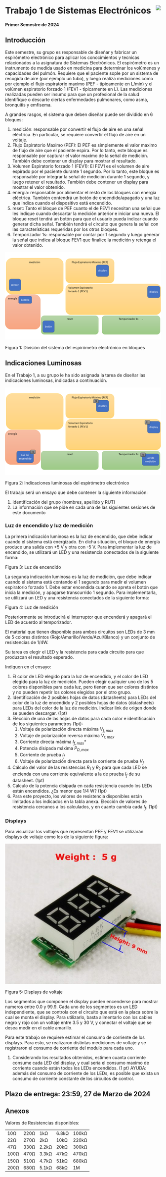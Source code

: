 # <img src="https://julianodb.github.io/SISTEMAS_ELECTRONICOS_PARA_INGENIERIA_BIOMEDICA/img/logo_fing.png?raw=true" align="right" height="45"> Trabajo 1 de Sistemas Electrónicos

#### Primer Semestre de 2024

## Introducción

Este semestre, su grupo es responsable de diseñar y fabricar un espirómetro electrónico para aplicar los conocimientos y tecnicas relacionados a la asignatura de Sistemas Electrónicos. El espirómetro es un instrumento de medida usado en medicina para determinar los volúmenes y capacidades del pulmón. Requiere que el paciente sople por un sistema de recogida de aire (por ejemplo un tubo), y luego realiza mediciones como por ejemplo el flujo espiratorio maximo (PEF - tipicamente en L/min) y el volúmen espiratorio forzado 1 (FEV1 - tipicamente en L). Las mediciones realizadas pueden ser insumo para que un profesional de la salud identifique o descarte ciertas enfermedades pulmonares, como asma, bronquitis y emfisema.

A grandes rasgos, el sistema que deben diseñar puede ser dividido en 6 bloques:

1. medición: responsable por convertir el flujo de aire en una señal eléctrica. En particular, se requiere convertir el flujo de aire en un voltaje.
1. Flujo Espiratorio Maximo (PEF): El PEF es simplemente el valor maximo de flujo de aire que el paciente espira. Por lo tanto, este bloque es responsable por capturar el valor maximo de la señal de medición. También debe contener un display para mostrar el resultado.
1. Volumen Espiratorio forzado 1 (FEV1): El FEV1 es el volumen de aire espirado por el paciente durante 1 segundo. Por lo tanto, este bloque es responsable por integrar la señal de medición durante 1 segundo, y luego retener el resultado. También debe contener un display para mostrar el valor obtenido.
1. energía: responsable por alimentar el resto de los bloques con energía eléctrica. También contendrá un botón de encendido/apagado y una luz que indica cuando el dispositivo está encendido.
1. reset: Tanto el bloque de PEF cuanto el de FEV1 necesitan una señal que les indique cuando descartar la medición anterior e iniciar una nueva. El bloque reset tendrá un botón para que el usuario pueda indicar cuando generar dicha señal. También tendrá el circuito que genera la señal con las características requeridas por los otros bloques.
1. Temporizador 1s: responsable por contar por 1 segundo y luego generar la señal que indica al bloque FEV1 que finalice la medición y retenga el valor obtenido.

![TX](../img/TX.png)

Figura 1: División del sistema del espirómetro electrónico en bloques

## Indicaciones Luminosas

En el Trabajo 1, a su grupo le ha sido asignada la tarea de diseñar las indicaciones luminosas, indicadas a continuación. 

![T1](../img/T1_blocks.png)

Figura 2: Indicaciones luminosas del espirómetro electrónico

El trabajo será un ensayo que debe contener la siguiente información:

1. Identificación del grupo (nombres, apellido y RUT)
1. La información que se pide en cada una de las siguientes sesiones de este documento

### Luz de encendido y luz de medición

La primera indicación luminosa es la luz de encendido, que debe indicar cuando el sistema está energizado. En dicha situación, el bloque de energía produce una salida con +5 V y otra con -5 V. Para implementar la luz de encendido, se utilizará un LED y una resistencia conectados de la siguiente forma:

Figura 3: Luz de encendido

La segunda indicación luminosa es la luz de medición, que debe indicar cuando el sistema está contando el 1 segundo para medir el volumen espiratorio forzado 1. Debe estar encendida cuando se apreta el botón que inicia la medición, y apagarse transcurrido 1 segundo. Para implementarla, se utilizará un LED y una resistencia conectados de la siguiente forma:

Figura 4: Luz de medición

Posteriormente se introducirá el interruptor que encenderá y apagará el LED de acuerdo al temporizador.

El material que tienen disponible para ambos circuitos son LEDs de 3 mm de 5 colores distintos (Rojo/Amarillo/Verde/Azul/Blanco) y un conjunto de resistencias de 1/4W.

Su tarea es elegir el LED y la resistencia para cada circuito para que produzcan el resultado esperado.

Indiquen en el ensayo:

1. El color de LED elegido para la luz de encendido, y el color de LED elegido para la luz de medición. Pueden elegir cualquier uno de los 5 colores disponibles para cada luz, pero tienen que ser colores distintos y no pueden repetir los colores elegidos por el otro grupo.
1. Identificación de 2 posibles hojas de datos (datasheets) para LEDs del color de la luz de encendido y 2 posibles hojas de datos (datasheets) para LEDs del color de la luz de medición. Indicar link de origen donde se pueden descargar. (1pt)
1. Elección de una de las hojas de datos para cada color e identificación de los siguientes parametros (1pt):
    1. Voltaje de polarización directa máxima $V_{f,max}$
    1. Voltaje de polarización reversa máxima $V_{r,max}$
    1. Corriente directa máxima $I_{f,max}$*
    1. Potencia disipada máxima $P_{D,max}$
    1. Corriente de prueba $I_f$
    1. Voltaje de polarización directa para la corriente de prueba $V_f$
1. Cálculo del valor de las resistencias $R_1$ y $R_2$ para que cada LED se encienda con una corriente equivalente a la de prueba $I_f$ de su datasheet. (1pt)
1. Cálculo de la potencia disipada en cada resistencia cuando los LEDs están encendidos. ¿Es menor que 1/4 W? (1pt)
1. Para este proyecto, los valores de resistencia disponibles están limitados a los indicados en la tabla anexa. Elección de valores de resistencia cercanos a los calculados, y en cuanto cambia cada $I_f$. (1pt)

### Displays

Para visualizar los voltajes que representan PEF y FEV1 se utilizarán displays de voltaje como los de la siguiente figura:

![T1_display](../img/T1_display.jpg)

Figura 5: Displays de voltaje

Los segmentos que componen el display pueden encenderse para mostrar numeros entre 0.0 y 99.9. Cada uno de los segmentos es un LED independiente, que se controla con el circuito que está en la placa sobre la cual se monta el display. Para utilizarlo, basta alimentarlo con los cables negro y rojo con un voltaje entre 3.5 y 30 V, y conectar el voltaje que se desea medir en el cable amarillo.

Para este trabajo se requiere estimar el consumo de corriente de los displays. Para esto, se realizaron distintas mediciones de voltaje y se registraron el consumo de corriente del modulo para cada uno.

1. Considerando los resultados obtenidos, estimen cuanta corriente consume cada LED del display, y cual sería el consumo maximo de corriente cuando están todos los LEDs encendidos. (1 pt) AYUDA: además del consumo de corriente de los LEDs, es posible que exista un consumo de corriente constante de los circuitos de control.

## Plazo de entrega: 23:59, 27 de Marzo de 2024

## Anexos

Valores de Resistencias disponibles:

|   |  |        |       |  |
|------|------|-----------|------------|-------|
| 10Ω  | 220Ω | 1kΩ       | 6.8kΩ      | 100kΩ |
| 22Ω  | 270Ω | 2kΩ       | 10kΩ       | 220kΩ |
| 47Ω  | 330Ω | 2.2kΩ     | 20kΩ       | 300kΩ |
| 100Ω | 470Ω | 3.3kΩ     | 47kΩ       | 470kΩ |
| 150Ω | 510Ω | 4.7kΩ     | 51kΩ       | 680kΩ |
| 200Ω | 680Ω | 5.1kΩ     | 68kΩ       | 1M    |